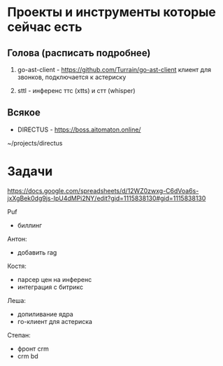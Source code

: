 # Проекты и инструменты которые сейчас есть

## Голова (расписать подробнее)

1. go-ast-client - https://github.com/Turrain/go-ast-client
клиент для звонков, подключается к астериску

2. sttl - инференс ттс (xtts) и стт (whisper)


## Всякое

- DIRECTUS - https://boss.aitomaton.online/

~/projects/directus 



# Задачи 
https://docs.google.com/spreadsheets/d/12WZ0zwxg-C6dVoa6s-jxXgBek0dg9js-IpU4dMPi2NY/edit?gid=1115838130#gid=1115838130


Puf
- биллинг

Антон:
- добавить rag

Костя:
- парсер цен на инференс
- интеграция с битрикс 

Леша:
- допиливание ядра
- го-клиент для астериска

Степан:
- фронт crm
- crm bd


